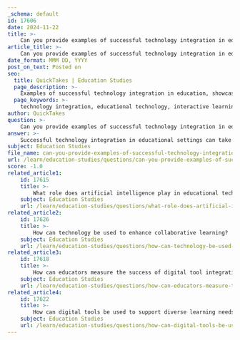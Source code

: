 ```yaml
---
_schema: default
id: 17606
date: 2024-11-22
title: >-
    Can you provide examples of successful technology integration in educational settings?
article_title: >-
    Can you provide examples of successful technology integration in educational settings?
date_format: MMM DD, YYYY
post_on_text: Posted on
seo:
  title: QuickTakes | Education Studies
  page_description: >-
    Examples of successful technology integration in education, showcasing platforms and methods that enhance teaching and learning experiences.
  page_keywords: >-
    technology integration, educational technology, interactive learning platforms, flipped classrooms, virtual reality, augmented reality, gamification, digital collaboration tools, data-driven instruction, blended learning, assistive technology, coding, robotics, online learning communities
author: QuickTakes
question: >-
    Can you provide examples of successful technology integration in educational settings?
answer: >-
    Successful technology integration in educational settings can take many forms, enhancing both teaching and learning experiences. Here are several examples that illustrate effective technology integration:\n\n1. **Interactive Learning Platforms**: Many schools have adopted platforms like Google Classroom or Microsoft Teams, which facilitate collaboration among students and teachers. These platforms allow for the sharing of resources, assignment submissions, and real-time feedback, making the learning process more interactive and engaging.\n\n2. **Flipped Classrooms**: In a flipped classroom model, students learn new content at home through videos or online resources and engage in hands-on activities in class. This approach has been successfully implemented in various subjects, allowing teachers to spend more time on personalized instruction and collaborative projects during class time.\n\n3. **Virtual Reality (VR) and Augmented Reality (AR)**: Schools are increasingly using VR and AR to create immersive learning experiences. For example, students can take virtual field trips to historical sites or explore complex scientific concepts through interactive simulations, enhancing their understanding and retention of the material.\n\n4. **Gamification**: Incorporating game elements into the learning process can significantly boost student engagement. Tools like Kahoot! and Quizizz allow teachers to create interactive quizzes and games that make learning fun and competitive, encouraging students to participate actively.\n\n5. **Digital Collaboration Tools**: Tools such as Padlet and Trello enable students to collaborate on projects in real-time, regardless of their physical location. This fosters teamwork and communication skills, essential for the 21st-century workforce.\n\n6. **Data-Driven Instruction**: Many educators are using data analytics tools to track student progress and tailor instruction to meet individual needs. For instance, platforms like DreamBox and IXL provide personalized learning experiences based on student performance, helping to identify areas where students may need additional support.\n\n7. **Blended Learning Models**: Schools are increasingly adopting blended learning approaches that combine traditional face-to-face instruction with online learning. This model allows for greater flexibility and personalization, catering to diverse learning styles and paces.\n\n8. **Assistive Technology**: The integration of assistive technologies, such as speech-to-text software and screen readers, has made learning more accessible for students with disabilities. These tools help create an inclusive environment where all students can participate fully in the learning process.\n\n9. **Coding and Robotics**: Many schools have introduced coding and robotics programs to teach students critical thinking and problem-solving skills. Programs like LEGO Mindstorms and Scratch allow students to engage in hands-on learning while developing essential skills for the future job market.\n\n10. **Online Learning Communities**: Platforms like Edmodo and Schoology create online communities where students can discuss topics, share resources, and collaborate on projects outside of the classroom. This fosters a sense of community and encourages continuous learning.\n\nThese examples demonstrate that when technology is integrated thoughtfully and purposefully, it can significantly enhance educational outcomes, making learning more engaging, personalized, and accessible for all students.
subject: Education Studies
file_name: can-you-provide-examples-of-successful-technology-integration-in-educational-settings.md
url: /learn/education-studies/questions/can-you-provide-examples-of-successful-technology-integration-in-educational-settings
score: -1.0
related_article1:
    id: 17615
    title: >-
        What role does artificial intelligence play in educational technology?
    subject: Education Studies
    url: /learn/education-studies/questions/what-role-does-artificial-intelligence-play-in-educational-technology
related_article2:
    id: 17626
    title: >-
        How can technology be used to enhance collaborative learning?
    subject: Education Studies
    url: /learn/education-studies/questions/how-can-technology-be-used-to-enhance-collaborative-learning
related_article3:
    id: 17618
    title: >-
        How can educators measure the success of digital tool integration?
    subject: Education Studies
    url: /learn/education-studies/questions/how-can-educators-measure-the-success-of-digital-tool-integration
related_article4:
    id: 17622
    title: >-
        How can digital tools be used to support diverse learning needs?
    subject: Education Studies
    url: /learn/education-studies/questions/how-can-digital-tools-be-used-to-support-diverse-learning-needs
---
```


&nbsp;